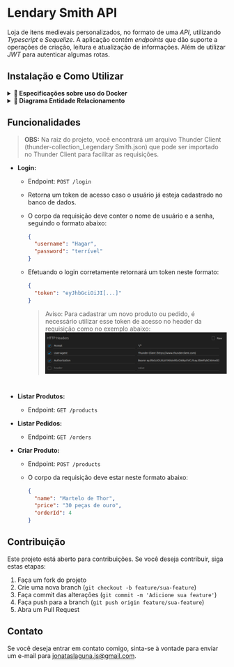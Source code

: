 # Lendary Smith API

Loja de itens medievais personalizados, no formato de uma _API_, utilizando _Typescript_ e _Sequelize_. A aplicação contém _endpoints_ que dão suporte a operações de criação, leitura e atualização de informações. Além de utilizar _JWT_ para autenticar algumas rotas.

## Instalação e Como Utilizar

<details>
  <summary><strong>🐳 Especificações sobre uso do Docker</strong></summary>

#### Após clonar o repositório, navegue até a raíz do projeto e instale as dependências com o comando:

```bash
npm install
```

> Rode os serviços `app-trybesmith` e `db` com o comando `docker-compose up -d --build`.

- Lembre-se de parar o `mysql` se estiver usando localmente na porta padrão (`3306`), ou adapte, caso queria fazer uso da aplicação em containers
- Esses serviços irão inicializar um container chamado `trybesmith_api` e outro chamado `trybesmith_db`.
- A partir daqui você pode rodar o container `trybesmith_api` via CLI ou abri-lo no VS Code.

  > Rode o comando `npm run db:reset` (este comando vai funcionar somente após a criação do tipos solicitados no requisito) para criar o banco de dados, as tabelas que serão utilizadas e populá-las.

  > Use o comando `docker exec -it trybesmith_api bash` para entrar no container.

  - Ele te dará acesso ao terminal interativo do container criado pelo compose, que está rodando em segundo plano.

- Para visualizar o logs do nodemon em seu terminal use os seguintes comandos:

  > `docker ps`: para visualizar os containers ativos e pegar o `CONTAINER ID`;

  > `docker logs -f <id_do_container>`: para visualizar os logs do seu servidor com nodemon;

</details>

<details>
  <summary><strong>🎲 Diagrama Entidade Relacionamento</strong></summary>
  O banco de dados do projeto segue a estrutura abaixo:

  <img src="images/diagram-der.png" height="200px" />

  O banco contém três tabelas: pessoas usuárias (`users`), produtos (`products`) e pedidos (`orders`).

</details>

## Funcionalidades

> <strong>OBS:</strong> Na raiz do projeto, você encontrará um arquivo Thunder Client (thunder-collection_Legendary Smith.json) que pode ser importado no Thunder Client para facilitar as requisições.

- **Login:**

  - Endpoint: `POST /login`
  - Retorna um token de acesso caso o usuário já esteja cadastrado no banco de dados.
  - O corpo da requisição deve conter o nome de usuário e a senha, seguindo o formato abaixo:

     ```json
    {
       "username": "Hagar",
       "password": "terrível"
    }
    ```
  - Efetuando o login corretamente retornará um token neste formato:
  
    ```json
    {
      "token": "eyJhbGciOiJI[...]"
    }
    ```

    > Aviso: Para cadastrar um novo produto ou pedido, é necessário utilizar esse token de acesso no header da requisição como no exemplo abaixo: </br>
     ![DER](./public/header-auth.png)

#

- **Listar Produtos:**

  - Endpoint: `GET /products`

- **Listar Pedidos:**
  - Endpoint: `GET /orders`

- **Criar Produto:**
  - Endpoint: `POST /products`
  - O corpo da requisição deve estar neste formato abaixo:
  
     ```json
     {
       "name": "Martelo de Thor",
       "price": "30 peças de ouro",
       "orderId": 4
    }
    ```
<!-- - **Criar Pedido:**  

  - Endpoint: `POST /orders`
  - O corpo da requisição deve estar neste formato abaixo:
  
     ```json
     {
       "productIds": [1, 2],
       "userId": 1
    }
    ``` -->

## Contribuição

Este projeto está aberto para contribuições. Se você deseja contribuir, siga estas etapas:

1. Faça um fork do projeto
2. Crie uma nova branch (`git checkout -b feature/sua-feature`)
3. Faça commit das alterações (`git commit -m 'Adicione sua feature'`)
4. Faça push para a branch (`git push origin feature/sua-feature`)
5. Abra um Pull Request

## Contato

Se você deseja entrar em contato comigo, sinta-se à vontade para enviar um e-mail para [jonataslaguna.js@gmail.com](mailto:jonataslaguna.js@gmail.com).
